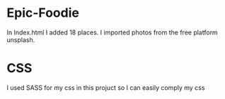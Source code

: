 # Epic-Foodie
In Index.html I added 18 places. I imported photos from the free platform unsplash.

# CSS
I used SASS for my css in this projuct so I can easily comply my css
